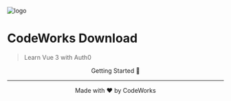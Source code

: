 ![logo](https://bcw.blob.core.windows.net/public/downloads/6579215281243465)

# CodeWorks Download
> Learn Vue 3 with Auth0

<Center>
  <VBtn class="action-button" to="/resources">Getting Started 🌟</VBtn>
</Center>

<Center class="mt-5 pt-5">
  <hr/>
  <p>Made with ❤️ by CodeWorks</p>
</Center>